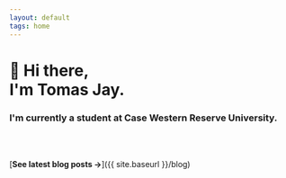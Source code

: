 ```yaml
---
layout: default
tags: home
---
```


# 👋 Hi there, <br/> I'm Tomas Jay.

### I'm currently a student at Case Western Reserve University.

<br>



<br>

[**See latest blog posts →**]({{ site.baseurl }}/blog)
